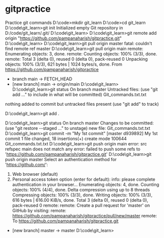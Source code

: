 # gitpractice
Practice git commands 
D:\code>mkdir git_learn
D:\code>cd git_learn
D:\code\git_learn>git init
Initialized empty Git repository in D:/code/git_learn/.git/
D:\code\git_learn>
D:\code\git_learn>git remote add origin "https://github.com/pampanaharish/gitpractice.git"
D:\code\git_learn>
D:\code\git_learn>git pull origin master
fatal: couldn't find remote ref master
D:\code\git_learn>git pull origin main
remote: Enumerating objects: 3, done.
remote: Counting objects: 100% (3/3), done.
remote: Total 3 (delta 0), reused 0 (delta 0), pack-reused 0
Unpacking objects: 100% (3/3), 621 bytes | 1024 bytes/s, done.
From https://github.com/pampanaharish/gitpractice
 * branch            main       -> FETCH_HEAD
 * [new branch]      main       -> origin/main
D:\code\git_learn>
D:\code\git_learn>git status
On branch master
Untracked files:
  (use "git add <file>..." to include in what will be committed)
        Git_commands.txt.txt

nothing added to commit but untracked files present (use "git add" to track)

D:\code\git_learn>git add .

D:\code\git_learn>git status
On branch master
Changes to be committed:
  (use "git restore --staged <file>..." to unstage)
        new file:   Git_commands.txt.txt
D:\code\git_learn>git commit -m "My 1st commit"
[master d939892] My 1st commit
 1 file changed, 18 insertions(+)
 create mode 100644 Git_commands.txt.txt
D:\code\git_learn>git push origin main
error: src refspec main does not match any
error: failed to push some refs to 'https://github.com/pampanaharish/gitpractice.git'
D:\code\git_learn>git push origin master
Select an authentication method for 'https://github.com/':
  1. Web browser (default)
  2. Personal access token
option (enter for default):
info: please complete authentication in your browser...
Enumerating objects: 4, done.
Counting objects: 100% (4/4), done.
Delta compression using up to 8 threads
Compressing objects: 100% (3/3), done.
Writing objects: 100% (3/3), 616 bytes | 616.00 KiB/s, done.
Total 3 (delta 0), reused 0 (delta 0), pack-reused 0
remote:
remote: Create a pull request for 'master' on GitHub by visiting:
remote:      https://github.com/pampanaharish/gitpractice/pull/new/master
remote:
To https://github.com/pampanaharish/gitpractice.git
 * [new branch]      master -> master
D:\code\git_learn>